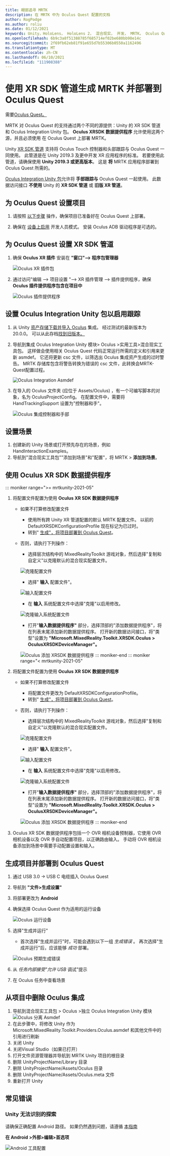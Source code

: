 ```yaml
---
title: 眼部追寻 MRTK
description: 在 MRTK 中为 Oculus Quest 配置的文档
author: RogPodge
ms.author: roliu
ms.date: 01/12/2021
keywords: Unity，HoloLens， HoloLens 2， 混合现实， 开发， MRTK， Oculus Quest，
ms.openlocfilehash: 6b9c3a8f51388785f685714ef02be680bb98e14c
ms.sourcegitcommit: 2f69fb62eb81f91e655d7b55306b0550a1162496
ms.translationtype: MT
ms.contentlocale: zh-CN
ms.lasthandoff: 06/10/2021
ms.locfileid: "111908388"
---
```

# <a name="building-and-deploying-mrtk-to-oculus-quest-using-the-xr-sdk-pipeline"></a>使用 XR SDK 管道生成 MRTK 并部署到 Oculus Quest

需要[Oculus Quest。](https://www.oculus.com/quest/)

MRTK 对 Oculus Quest 的支持通过两个不同的源提供：Unity 的 XR SDK 管道和 Oculus Integration Unity 包。 **Oculus XRSDK 数据提供程序** 允许使用这两个源，并且必须使用 在 Oculus Quest 上部署 MRTK。

Unity [XR SDK 管道](https://docs.unity3d.com/Manual/XR.html) 支持将 Oculus Touch 控制器和头部跟踪与 Oculus Quest 一同使用。
此管道是在 Unity 2019.3 及更中开发 XR 应用程序的标准。 若要使用此管道，请确保使用 **Unity 2019.3 或更高版本**。 这是 **将** MRTK 应用程序部署到 Oculus Quest 所需的。

[Oculus Integration Unity 包](https://assetstore.unity.com/packages/tools/integration/oculus-integration-82022)允许将 **手部跟踪与** Oculus Quest 一起使用。 此数据访问接口 **不使用** Unity 的 **XR SDK 管道** 或 **旧版 XR 管道**。

## <a name="setting-up-project-for-the-oculus-quest"></a>为 Oculus Quest 设置项目

1. 请按照 [以下步骤](https://developer.oculus.com/documentation/unity/book-unity-gsg/) 操作，确保项目已准备好在 Oculus Quest 上部署。

1. 确保在 [设备上启用](https://developer.oculus.com/documentation/native/android/mobile-device-setup/) 开发人员模式。 安装 Oculus ADB 驱动程序是可选的。

## <a name="setting-up-the-xr-sdk-pipeline-for-oculus-quest"></a>为 Oculus Quest 设置 XR SDK 管道

1. 确保 **Oculus XR 插件** 安装在 **"窗口"--> 程序包管理器**

    ![Oculus XR 插件包](../images/cross-platform/oculus-quest/OculusXRPluginPackage.png)

1. 通过访问"编辑 --> 项目设置 "--> XR 插件管理 --> 插件提供程序，确保 **Oculus 插件提供程序包含在项目中**

    ![Oculus 插件提供程序](../images/cross-platform/oculus-quest/OculusPluginProvider.png)

## <a name="setting-up-the-oculus-integration-unity-package-to-enable-handtracking"></a>设置 Oculus Integration Unity 包以启用跟踪

1. 从 Unity [资产存储下载并导入 Oculus](https://assetstore.unity.com/packages/tools/integration/oculus-integration-82022) 集成。 经过测试的最新版本为 20.0.0。 可以从此存档[找到旧版本。](https://developer.oculus.com/downloads/package/unity-integration-archive/)

1. 导航到集成 Oculus Integration Unity 模块> Oculus >实用工具>混合现实工具包。 这样做会使用相关 Oculus Quest 代码正常运行所需的定义和引用来更新 asmdef。 它还将更新 csc 文件，以筛选出 Oculus 集成资产生成的过时警告。 MRTK 存储库包含将警告转换为错误的 csc 文件，此转换会MRTK-Quest配置过程。

    ![Oculus Integration Asmdef](../images/cross-platform/oculus-quest/OculusIntegrationAsmdef.png)

1. 在导入的 Oculus 文件夹 (应位于 Assets/Oculus) ，有一个可编写脚本的对象，名为 OculusProjectConfig。 在配置文件中，需要将 HandTrackingSupport 设置为"控制器和手"。

    ![Oculus 集成控制器和手部](../images/cross-platform/oculus-quest/OculusIntegrationControllerAndHands.png)

## <a name="setting-up-the-scene"></a>设置场景

1. 创建新的 Unity 场景或打开预先存在的场景，例如 HandInteractionExamples。
1. 导航到"混合现实工具包""添加到场景"和"配置"，将 MRTK  >  **添加到场景**。

## <a name="using-the-oculus-xr-sdk-data-provider"></a>使用 Oculus XR SDK 数据提供程序

::: moniker range=">= mrtkunity-2021-05"

1. 将配置文件配置为使用 **Oculus XR SDK 数据提供程序**
    - 如果不打算修改配置文件
        - 使用所有跨 Unity XR 管道配置的默认 MRTK 配置文件。 以前的 DefaultXRSDKConfigurationProfile 现在标记为已过时。
        - 转到" [生成"，将项目部署到 Oculus Quest](oculus-quest-mrtk.md#build-and-deploy-your-project-to-oculus-quest)。
    - 否则，请执行下列操作：
        - 选择层次结构中的 MixedRealityToolkit 游戏对象，然后选择"复制和自定义"以克隆默认的混合现实配置文件。

        ![克隆配置文件](../images/cross-platform/CloneProfile.png)

        - 选择" **输入** 配置文件"。

        ![输入配置文件](../images/cross-platform/InputConfigurationProfile.png)

        - 在 **输入** 系统配置文件中选择"克隆"以启用修改。

        ![克隆输入系统配置文件](../images/cross-platform/CloneInputSystemProfile.png)

        - 打开"**输入数据提供程序"** 部分，选择顶部的"添加数据提供程序"，将在列表末尾添加新的数据提供程序。  打开新的数据访问接口，将"类型"设置为 **"Microsoft.MixedReality.Toolkit.XRSDK.Oculus > OculusXRSDKDeviceManager"。**

        ![Oculus 添加 XRSDK 数据提供程序](../images/cross-platform/oculus-quest/OculusAddDataXRSDKProvider.png)
::: moniker-end
::: moniker range="< mrtkunity-2021-05"

1. 将配置文件配置为使用 **Oculus XR SDK 数据提供程序**
    - 如果不打算修改配置文件
        - 将配置文件更改为 DefaultXRSDKConfigurationProfile。
        - 转到" [生成"，将项目部署到 Oculus Quest](oculus-quest-mrtk.md#build-and-deploy-your-project-to-oculus-quest)。
    - 否则，请执行下列操作：
        - 选择层次结构中的 MixedRealityToolkit 游戏对象，然后选择"复制和自定义"以克隆默认的混合现实配置文件。

        ![克隆配置文件](../images/cross-platform/CloneProfile.png)

        - 选择" **输入** 配置文件"。

        ![输入配置文件](../images/cross-platform/InputConfigurationProfile.png)

        - 在 **输入** 系统配置文件中选择"克隆"以启用修改。

        ![克隆输入系统配置文件](../images/cross-platform/CloneInputSystemProfile.png)

        - 打开"**输入数据提供程序"** 部分，选择顶部的"添加数据提供程序"，将在列表末尾添加新的数据提供程序。  打开新的数据访问接口，将"类型"设置为 **"Microsoft.MixedReality.Toolkit.XRSDK.Oculus > OculusXRSDKDeviceManager"。**

        ![Oculus 添加 XRSDK 数据提供程序](../images/cross-platform/oculus-quest/OculusAddDataXRSDKProvider.png)
::: moniker-end

1. Oculus XR SDK 数据提供程序包括一个 OVR 相机设备预制器，它使用 OVR 相机设备以及 OVR 手自动配置项目，以正确路由输入。 手动将 OVR 相机设备添加到场景中需要手动配置设置和输入。

## <a name="build-and-deploy-your-project-to-oculus-quest"></a>生成项目并部署到 Oculus Quest

1. 通过 USB 3.0 -> USB C 电缆插入 Oculus Quest
1. 导航到 **"文件>生成设置"**
1. 将部署更改为 **Android**
1. 确保选择 Oculus Quest 作为适用的运行设备

    ![Oculus 运行设备](../images/cross-platform/oculus-quest/OculusRunDevice.png)

1. 选择"生成并运行"
    - 首次选择"生成并运行"时，可能会遇到以下一组 *生成错误* 。 再次选择"生成并运行"后，应该能够 *成功* 部署。

    ![Oculus 预期生成错误](../images/cross-platform/oculus-quest/OculusExpectedBuildErrors.png)

1. 从 _任务内部接受"允许 USB_ 调试"提示
1. 在 Oculus 任务中查看场景

## <a name="removing-oculus-integration-from-the-project"></a>从项目中删除 Oculus 集成

1. 导航到混合现实工具包 > Oculus >独立 Oculus Integration Unity 模块  ![ Oculus 分离 Asmdef](../images/cross-platform/oculus-quest/OculusSeparationAsmdef.png)
1. 在此步骤中，将修改 Unity 作为 Microsoft.MixedReality.Toolkit.Providers.Oculus.asmdef 和其他文件中的引用进行刷新
1. 关闭 Unity
1. 关闭Visual Studio（如果已打开）
1. 打开文件资源管理器并导航到 MRTK Unity 项目的根目录
1. 删除 UnityProjectName/Library 目录
1. 删除 UnityProjectName/Assets/Oculus 目录
1. 删除 UnityProjectName/Assets/Oculus.meta 文件
1. 重新打开 Unity

## <a name="common-errors"></a>常见错误

### <a name="quest-not-recognized-by-unity"></a>Unity 无法识别的探索

请确保正确配置 Android 路径。 如果仍然遇到问题，请遵循 [本指南](https://developer.oculus.com/documentation/unity/book-unity-gsg/#install-android-tools)

**在 Android >外部>编辑>首选项**

![Android 工具配置](../images/cross-platform/oculus-quest/AndroidToolsConfig.png)
